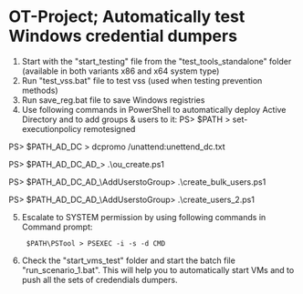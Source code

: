 # OT-Project; Automatically test Windows credential dumpers

1. Start with the "start_testing" file from the "test_tools_standalone" folder (available in both variants x86 and x64 system type)
2. Run "test_vss.bat" file to test vss (used when testing prevention methods)
3. Run save_reg.bat file to save Windows registries
4. Use following commands in PowerShell to automatically deploy Active Directory and to add groups & users to it:
PS> $PATH > set-executionpolicy remotesigned

PS> $PATH\_AD_DC > dcpromo /unattend:unettend_dc.txt

PS> $PATH\_AD_DC\_AD_> .\ou_create.ps1

PS> $PATH\_AD_DC\_AD_\AddUserstoGroup> .\create_bulk_users.ps1

PS> $PATH\_AD_DC\_AD_\AddUserstoGroup> .\create_users_2.ps1


5. Escalate to SYSTEM permission by using following commands in Command prompt:

        $PATH\PSTool > PSEXEC -i -s -d CMD        

6. Check the "start_vms_test" folder and start the batch file "run_scenario_1.bat". This will help you to automatically start VMs and to push all the sets of credendials dumpers.
